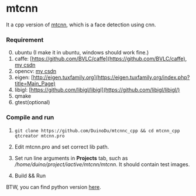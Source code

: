 # mtcnn

It a cpp version of [mtcnn](https://github.com/kpzhang93/MTCNN_face_detection_alignment), which is a face detection using cnn.

### Requirement
0. ubuntu (I make it in ubuntu, windows should work fine.)
1. caffe: [https://github.com/BVLC/caffe](https://github.com/BVLC/caffe), [my csdn](http://blog.csdn.net/duinodu/article/details/52760587)
2. opencv: [my csdn](http://blog.csdn.net/duinodu/article/details/51804642)
3. eigen: [http://eigen.tuxfamily.org](https://eigen.tuxfamily.org/index.php?title=Main_Page)
4. libigl: [https://github.com/libigl/libigl](https://github.com/libigl/libigl/)
5. qmake
6. gtest(optional) 

### Compile and run
1. 
    ```
    git clone https://github.com/DuinoDu/mtcnnc_cpp && cd mtcnn_cpp
    qtcreator mtcnn.pro
    ```

2. Edit mtcnn.pro and set correct lib path.

3. Set run line arguments in **Projects** tab, such as */home/duino/project/iactive/mtcnn/mtcnn*. It should contain test images.

4. Build && Run

BTW, you can find python version [here](https://github.com/DuinoDu/mtcnn).
